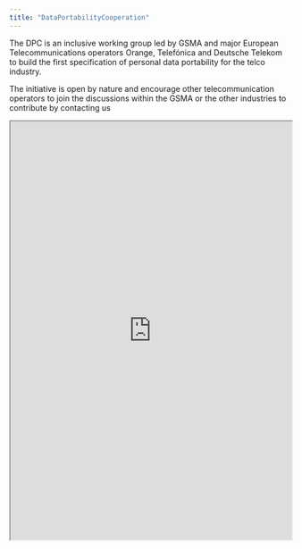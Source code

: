 ```yaml
---
title: "DataPortabilityCooperation"
---
```


The DPC is an inclusive working group led by GSMA and major European Telecommunications operators Orange, Telefónica and Deutsche Telekom to build the first specification of personal data portability for the telco industry.

The initiative is open by nature and encourage other telecommunication operators to join the discussions within the GSMA or the other industries to contribute by contacting us

<iframe height="750" width="100%" src="https://ewelton.github.io/ktest/wiki.html#DataPortabilityCooperation"></iframe>
